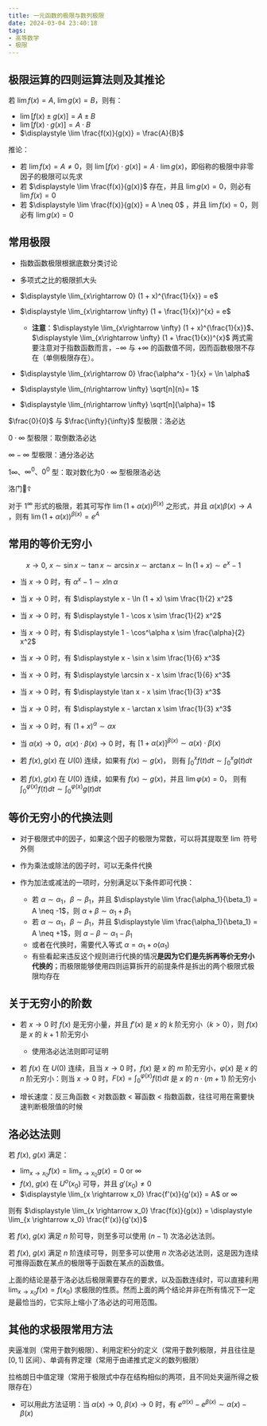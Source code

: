 ```yaml
---
title: 一元函数的极限与数列极限
date: 2024-03-04 23:40:18
tags: 
- 高等数学
- 极限
---
```


## 极限运算的四则运算法则及其推论

若 $\lim f(x) = A,\ \lim g(x) = B$，则有：

- $\lim [f(x) \pm g(x)] = A\pm B$
- $\lim [f(x) \cdot g(x)] = A\cdot B$
- $\displaystyle \lim \frac{f(x)}{g(x)} = \frac{A}{B}$

推论：

- 若 $\lim f(x) = A \neq 0$，则 $\lim [f(x) \cdot g(x)] = A\cdot \lim g(x)$，即俗称的极限中非零因子的极限可以先求
- 若 $\displaystyle \lim \frac{f(x)}{g(x)}$ 存在，并且 $\lim g(x) = 0$，则必有 $\lim f(x) = 0$
- 若 $\displaystyle \lim \frac{f(x)}{g(x)} = A \neq 0$ ，并且 $\lim f(x) = 0$，则必有 $\lim g(x) = 0$

## 常用极限

- 指数函数极限根据底数分类讨论

- 多项式之比的极限抓大头

- $\displaystyle \lim_{x\rightarrow 0} (1 + x)^{\frac{1}{x}} = e$

- $\displaystyle \lim_{x\rightarrow \infty} (1 + \frac{1}{x})^{x} = e$
    - **注意**：$\displaystyle \lim_{x\rightarrow \infty} (1 + x)^{\frac{1}{x}}$、$\displaystyle \lim_{x\rightarrow \infty} (1 + \frac{1}{x})^{x}$ 两式需要注意对于指数函数而言，$-\infty$ 与 $+\infty$ 的函数值不同，因而函数极限不存在（单侧极限存在）。

- $\displaystyle \lim_{x\rightarrow 0} \frac{\alpha^x - 1}{x} = \ln \alpha$

- $\displaystyle \lim_{n\rightarrow \infty} \sqrt[n]{n}= 1$

- $\displaystyle \lim_{n\rightarrow \infty} \sqrt[n]{\alpha}= 1$

$\frac{0}{0}$ 与 $\frac{\infty}{\infty}$ 型极限：洛必达

$0\cdot \infty$ 型极限：取倒数洛必达

$\infty - \infty$ 型极限：通分洛必达

$1\infty$、$\infty^0$、$0^0$ 型：取对数化为$0\cdot \infty$ 型极限洛必达

洛门🙏☦️

对于 $1^\infty$ 形式的极限，若其可写作 $\lim (1 + \alpha(x))^{\beta(x)}$ 之形式，并且 $\alpha(x) \beta(x) \rightarrow A$ ，则有 $\lim (1 + \alpha(x))^{\beta(x)} = e^A$

## 常用的等价无穷小

$$x \rightarrow 0,\ x \sim \sin x \sim \tan x \sim \arcsin x \sim \arctan x \sim \ln (1 + x) \sim e^x - 1$$

- 当 $x \rightarrow 0$ 时，有 $\alpha^x - 1 \sim x \ln \alpha$

- 当 $x \rightarrow 0$ 时，有 $\displaystyle x - \ln (1 + x) \sim \frac{1}{2} x^2$

- 当 $x \rightarrow 0$ 时，有 $\displaystyle 1 - \cos x \sim \frac{1}{2} x^2$

- 当 $x \rightarrow 0$ 时，有 $\displaystyle 1 - \cos^\alpha x \sim \frac{\alpha}{2} x^2$

- 当 $x \rightarrow 0$ 时，有 $\displaystyle x - \sin x \sim \frac{1}{6} x^3$

- 当 $x \rightarrow 0$ 时，有 $\displaystyle \arcsin x - x \sim \frac{1}{6} x^3$

- 当 $x \rightarrow 0$ 时，有 $\displaystyle \tan x - x \sim \frac{1}{3} x^3$

- 当 $x \rightarrow 0$ 时，有 $\displaystyle x - \arctan x \sim \frac{1}{3} x^3$

- 当 $x \rightarrow 0$ 时，有 $(1 + x)^{\alpha} \sim \alpha x$

- 当 $\alpha(x) \rightarrow 0$，$\alpha(x) \cdot \beta(x) \rightarrow 0$ 时，有 $[1 + \alpha(x)]^{\beta(x)} \sim \alpha(x) \cdot \beta(x)$

- 若 $f(x),g(x)$ 在 $U(0)$ 连续，如果有 $f(x) \sim g(x)$，
则有 $\displaystyle \int_0^x f(t) dt \sim \int_0^x g(t) dt$

- 若 $f(x),g(x)$ 在 $U(0)$ 连续，如果有 $f(x) \sim g(x)$，并且 $\lim \varphi(x) = 0$，
则有 $\displaystyle \int_0^{\varphi(x)} f(t) dt \sim \int_0^{\varphi(x)} g(t) dt$

## 等价无穷小的代换法则

- 对于极限式中的因子，如果这个因子的极限为常数，可以将其提取至 $\lim$ 符号外侧

- 作为乘法或除法的因子时，可以无条件代换

- 作为加法或减法的一项时，分别满足以下条件即可代换：
    - 若 $\alpha \sim \alpha_1$，$\beta \sim \beta_1$，并且 $\displaystyle \lim \frac{\alpha_1}{\beta_1} = A \neq -1$，则 $\alpha + \beta \sim \alpha_1 + \beta_1$
    - 若 $\alpha \sim \alpha_1$，$\beta \sim \beta_1$，并且 $\displaystyle \lim \frac{\alpha_1}{\beta_1} = A \neq +1$，则 $\alpha - \beta \sim \alpha_1 - \beta_1$
    - 或者在代换时，需要代入等式 $\alpha = \alpha_1 + o(\alpha_1)$
    - 有些看起来违反这个规则进行代换的情况**是因为它们是先拆再等价无穷小代换的**；而极限能够使用四则运算拆开的前提条件是拆出的两个极限式极限均存在

## 关于无穷小的阶数

- 若 $x \rightarrow 0$ 时 $f(x)$ 是无穷小量，并且 $f'(x)$ 是 $x$ 的 $k$ 阶无穷小（$k > 0$），则 $f(x)$ 是 $x$ 的 $k + 1$ 阶无穷小
    - 使用洛必达法则即可证明

- 若 $f(x)$ 在 $U(0)$ 连续，且当 $x \rightarrow 0$ 时，$f(x)$ 是 $x$ 的 $m$ 阶无穷小，$\varphi(x)$ 是 $x$ 的 $n$ 阶无穷小：则当 $x \rightarrow 0$ 时，$F(x) = \displaystyle \int_{0}^{\varphi(x)} f(t) dt$ 是 $x$ 的 $n \cdot (m + 1)$ 阶无穷小

- 增长速度：反三角函数 < 对数函数 < 幂函数 < 指数函数，往往可用在需要快速判断极限值的时候

## 洛必达法则

若 $f(x),\ g(x)$ 满足：

- $\displaystyle \lim_{x \rightarrow x_0} f(x) = \lim_{x \rightarrow x_0} g(x) = 0$ or $\infty$
- $f(x),\ g(x)$ 在 $U^o(x_0)$ 可导，并且 $g'(x_0) \neq 0$
- $\displaystyle \lim_{x \rightarrow x_0} \frac{f'(x)}{g'(x)} = A$ or $\infty$

则有 $\displaystyle \lim_{x \rightarrow x_0} \frac{f(x)}{g(x)} = \displaystyle \lim_{x \rightarrow x_0} \frac{f'(x)}{g'(x)}$

若 $f(x),\ g(x)$ 满足 $n$ 阶可导，则至多可以使用 $(n - 1)$ 次洛必达法则。

若 $f(x),\ g(x)$ 满足 $n$ 阶连续可导，则至多可以使用 $n$ 次洛必达法则，这是因为连续可推得函数在某点的极限等于函数在某点的函数值。

上面的结论是基于洛必达后极限需要存在的要求，以及函数连续时，可以直接利用 $\displaystyle \lim_{x\rightarrow x_0}f(x) = f(x_0)$ 求极限的性质。然而上面的两个结论并非在所有情况下一定是最恰当的，它实际上缩小了洛必达的可用范围。

## 其他的求极限常用方法

夹逼准则（常用于数列极限）、利用定积分的定义（常用于数列极限，并且往往是 $[0,1]$ 区间）、单调有界定理（常用于由递推式定义的数列极限）

拉格朗日中值定理（常用于极限式中存在结构相似的两项，且不同处夹逼所得之极限存在）
- 可以用此方法证明：当 $\alpha(x) \rightarrow 0,\ \beta(x) \rightarrow 0$ 时，有 $e^{\alpha(x)} - e^{\beta(x)} \sim \alpha(x) - \beta(x)$
